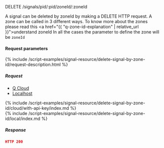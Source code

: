 
<div class="endpoint-container">
DELETE /signals/pid/:pid/zoneId/:zoneId
</div>


A signal can be deleted by zoneId by making a DELETE HTTP request.
 A zone can be called in 3 different ways. To know more about the zones please read this <a href="{{ "q-zone-id-explanation"  | relative_url }}">understand zoneId</a>
In all the cases the parameter to define the zone will be `zoneId`



#### Request parameters
{% include /script-examples/signal-resource/delete-signal-by-zone-id/request-description.html %}


##### Request

<!-- Tab panes -->
<div class="tab-content cloud-or-local-tab-content">

<!-- Nav tabs -->
<ul class="nav nav-pills mb-3 cloud-or-local-nav" id="pills-tab" role="tablist">
  <li class="nav-item">
    <a class="nav-link cloud-server active" id="delete-signal-by-zone-id-cloud-tab"  data-toggle="pill"  href="#delete-signal-by-zone-id-cloud" role="tab" aria-controls="delete-signal-by-zone-id-cloud" aria-selected="true">Q Cloud</a>
  </li>
  <li class="nav-item">
    <a class="nav-link localhost-server" id="delete-signal-by-zone-id-local-tab"  data-toggle="pill"  href="#delete-signal-by-zone-id-local"  role="tab" aria-controls="delete-signal-by-zone-id-local" aria-selected="false">Localhost</a>
  </li>
</ul>

<!-- Cloud code example -->
<div class="tab-pane active" id="delete-signal-by-zone-id-cloud" role="tabpanel" aria-labelledby="delete-signal-by-zone-id-cloud-tab" markdown="1">
{% include /script-examples/signal-resource/delete-signal-by-zone-id/cloud/with-api-key/index.md %}
</div>

<!-- Local example -->
<div class="tab-pane" id="delete-signal-by-zone-id-local" role="tabpanel" aria-labelledby="delete-signal-by-zone-id-local-tab" markdown="1">
{% include /script-examples/signal-resource/delete-signal-by-zone-id/local/index.md %}
</div>
</div>

##### Response



<div class="code-response" markdown="1">

```json
HTTP 200

```

</div>